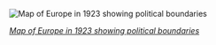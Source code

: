 
![Map of Europe in 1923 showing political boundaries](https://upload.wikimedia.org/wikipedia/commons/thumb/d/d1/Europe_in_1923.jpg/825px-Europe_in_1923.jpg)

*[Map of Europe in 1923 showing political boundaries](https://wikipedia.org/wiki/File:Europe_in_1923.jpg)*
